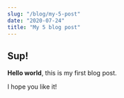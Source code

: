 ```yaml
---
slug: "/blog/my-5-post"
date: "2020-07-24"
title: "My 5 blog post"
---
```


## Sup!

**Hello world**, this is my first blog post.

I hope you like it!
